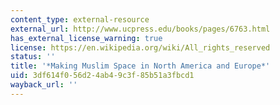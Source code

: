 ```yaml
---
content_type: external-resource
external_url: http://www.ucpress.edu/books/pages/6763.html
has_external_license_warning: true
license: https://en.wikipedia.org/wiki/All_rights_reserved
status: ''
title: '*Making Muslim Space in North America and Europe*'
uid: 3df614f0-56d2-4ab4-9c3f-85b51a3fbcd1
wayback_url: ''
---
```

